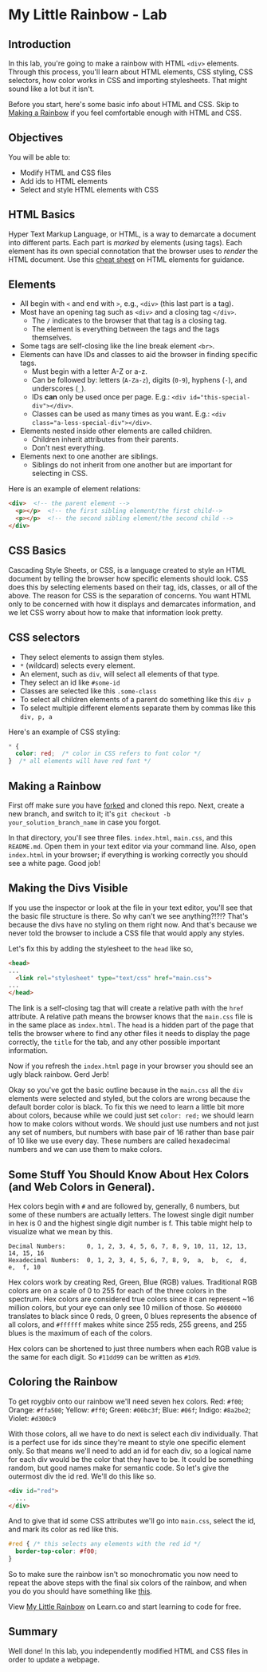 
# My Little Rainbow - Lab

## Introduction
In this lab, you're going to make a rainbow with HTML `<div>` elements. Through this process, you'll learn about HTML elements, CSS styling, CSS selectors, how color works in CSS and importing stylesheets.  That might sound like a lot but it isn't.

Before you start, here's some basic info about HTML and CSS. Skip to [Making a Rainbow](#making-a-rainbow) if you feel comfortable enough with HTML and CSS.

## Objectives
You will be able to:
* Modify HTML and CSS files
* Add ids to HTML elements
* Select and style HTML elements with CSS

## HTML Basics
Hyper Text Markup Language, or HTML, is a way to demarcate a document into different parts. Each part is _marked_ by elements (using tags). Each element has its own special connotation that the browser uses to _render_ the HTML document. Use this [cheat sheet](https://web.stanford.edu/group/csp/cs21/htmlcheatsheet.pdf) on HTML elements for guidance.

## Elements
- All begin with `<` and end with `>`, e.g., `<div>` (this last part is a tag).
- Most have an opening tag such as `<div>` and a closing tag `</div>`.
  + The `/` indicates to the browser that that tag is a closing tag.
  + The element is everything between the tags and the tags themselves.
- Some tags are self-closing like the line break element `<br>`.
- Elements can have IDs and classes to aid the browser in finding specific tags.
  + Must begin with a letter A-Z or a-z.
  + Can be followed by: letters (`A-Za-z`), digits (`0-9`), hyphens (`-`), and underscores (`_`).
  + IDs **can** only be used once per page. E.g.: `<div id="this-special-div"></div>`.
  + Classes can be used as many times as you want. E.g.: `<div class="a-less-special-div"></div>`.
- Elements nested inside other elements are called children.
  + Children inherit attributes from their parents.
  + Don't nest everything. 
- Elements next to one another are siblings.
  + Siblings do not inherit from one another but are important for selecting in CSS.

Here is an example of element relations:
```html
<div>  <!-- the parent element -->
  <p></p>  <!-- the first sibling element/the first child-->
  <p></p>  <!-- the second sibling element/the second child -->
</div>
```

## CSS Basics
Cascading Style Sheets, or CSS, is a language created to style an HTML document by telling the browser how specific elements should look. CSS does this by selecting elements based on their tag, ids, classes, or all of the above. The reason for CSS is the separation of concerns. You want HTML only to be concerned with how it displays and demarcates information, and we let CSS worry about how to make that information look pretty.

## CSS selectors
  - They select elements to assign them styles.
  - `*` (wildcard) selects every element.
  - An element, such as `div`, will select all elements of that type.
  - They select an id like `#some-id`
  - Classes are selected like this `.some-class`
  - To select all children elements of a parent do something like this `div p`
  - To select multiple different elements separate them by commas like this `div, p, a`

Here's an example of CSS styling:

```CSS
* {
  color: red;  /* color in CSS refers to font color */
}  /* all elements will have red font */
```

## Making a Rainbow
First off make sure you have [forked](https://github.com/learn-co-students/my-little-rainbow-v-000) and cloned this repo. Next, create a new branch, and switch to it; it's `git checkout -b your_solution_branch_name` in case you forgot.

In that directory, you'll see three files. `index.html`, `main.css`, and this `README.md`.  Open them in your text editor via your command line.  Also, open `index.html` in your browser; if everything is working correctly you should see a white page. Good job!

## Making the Divs Visible
If you use the inspector or look at the file in your text editor, you'll see that the basic file structure is there.  So why can't we see anything?!?!?  That's because the divs have no styling on them right now.  And that's because we never told the browser to include a CSS file that would apply any styles. 

Let's fix this by adding the stylesheet to the `head` like so,
```HTML
<head>
... 
  <link rel="stylesheet" type="text/css" href="main.css">
...
</head>
```
The link is a self-closing tag that will create a relative path with the `href` attribute.  A relative path means the browser knows that the `main.css` file is in the same place as `index.html`.  The `head` is a hidden part of the page that tells the browser where to find any other files it needs to display the page correctly, the `title` for the tab, and any other possible important information.

Now if you refresh the `index.html` page in your browser you should see an ugly black rainbow.  Gerd Jerb!

Okay so you've got the basic outline because in the `main.css` all the `div` elements were selected and styled, but the colors are wrong because the default border color is black.  To fix this we need to learn a little bit more about colors, because while we could just set `color: red;` we should learn how to make colors without words.  We should just use numbers and not just any set of numbers, but numbers with base pair of 16 rather than base pair of 10 like we use every day.  These numbers are called hexadecimal numbers and we can use them to make colors.

## Some Stuff You Should Know About Hex Colors (and Web Colors in General).
Hex colors begin with `#` and are followed by, generally, 6 numbers, but some of these numbers are actually letters.  The lowest single digit number in hex is 0 and the highest single digit number is f.  This table might help to visualize what we mean by this.

```
Decimal Numbers:      0, 1, 2, 3, 4, 5, 6, 7, 8, 9, 10, 11, 12, 13, 14, 15, 16
Hexadecimal Numbers:  0, 1, 2, 3, 4, 5, 6, 7, 8, 9,  a,  b,  c,  d,  e,  f, 10
```

Hex colors work by creating Red, Green, Blue (RGB) values.  Traditional RGB colors are on a scale of 0 to 255 for each of the three colors in the spectrum.  Hex colors are considered true colors since it can represent ~16 million colors, but your eye can only see 10 million of those.  So `#000000` translates to black since 0 reds, 0 green, 0 blues represents the absence of all colors, and `#ffffff` makes white since 255 reds, 255 greens, and 255 blues is the maximum of each of the colors.  

Hex colors can be shortened to just three numbers when each RGB value is the same for each digit. So `#11dd99` can be written as `#1d9`.

## Coloring the Rainbow
To get roygbiv onto our rainbow we'll need seven hex colors.
Red: `#f00`; Orange: `#ffa500`; Yellow: `#ff0`; Green: `#00bc3f`; Blue: `#06f`; Indigo: `#8a2be2`; Violet: `#d300c9`

With those colors, all we have to do next is select each div individually.  That is a perfect use for ids since they're meant to style one specific element only.  So that means we'll need to add an id for each div, so a logical name for each div would be the color that they have to be.  It could be something random, but good names make for semantic code. So let's give the outermost div the id red. We'll do this like so.
```html
<div id="red">
  ...
</div>
```

And to give that id some CSS attributes we'll go into `main.css`, select the id, and mark its color as red like this.
```css
#red { /* this selects any elements with the red id */
  border-top-color: #f00;
}
```

So to make sure the rainbow isn't so monochromatic you now need to repeat the above steps with the final six colors of the rainbow, and when you do you should have something like [this](http://i0.kym-cdn.com/photos/images/original/000/118/087/2468904593_6a7c692ab6.jpg).

<p class='util--hide'>View <a href='https://learn.co/lessons/my-little-rainbow'>My Little Rainbow</a> on Learn.co and start learning to code for free.</p>


## Summary
Well done! In this lab, you independently modified HTML and CSS files in order to update a webpage.
